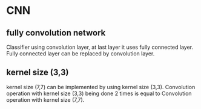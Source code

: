 # CNN

## fully convolution network  
Classifier using convolution layer, at last layer it uses fully connected layer. Fully connected layer can be replaced by convolution layer.

## kernel size (3,3) 
kernel size (7,7) can be implemented by using kernel size (3,3). Convolution operation with kernel size (3,3) being done 2 times is equal to Convolution operation with kernel size (7,7).   
